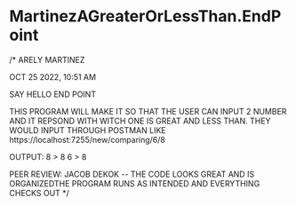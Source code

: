 # MartinezAGreaterOrLessThan.EndPoint

/*
ARELY MARTINEZ

OCT 25 2022, 10:51 AM 

SAY HELLO END POINT 

THIS PROGRAM WILL MAKE IT SO THAT THE 
USER CAN INPUT 2 NUMBER AND IT REPSOND 
WITH WITCH ONE IS GREAT AND LESS THAN. 
THEY WOULD INPUT THROUGH POSTMAN LIKE 
https://localhost:7255/new/comparing/6/8

OUTPUT: 8 > 8 6 > 8

PEER REVIEW: JACOB DEKOK -- THE CODE LOOKS GREAT 
AND IS ORGANIZEDTHE PROGRAM RUNS AS INTENDED AND 
EVERYTHING CHECKS OUT
 */
